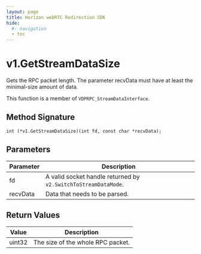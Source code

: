 ```yaml
---
layout: page
title: Horizon webRTC Redirection SDK
hide:
  #- navigation
  - toc
---
```

# v1.GetStreamDataSize

Gets the RPC packet length. The parameter recvData must have at least the minimal-size amount of data.

This function is a member of `VDPRPC_StreamDataInterface`.

## Method Signature
```
int (*v1.GetStreamDataSize)(int fd, const char *recvData);
```

## Parameters

| Parameter | Description |
| --------- | ----------- |
| fd | A valid socket handle returned by `v2.SwitchToStreamDataMode`. |
| recvData | Data that needs to be parsed. |

## Return Values

| Value | Description |
| ----- | ----------- |
| uint32 | The size of the whole RPC packet. |

